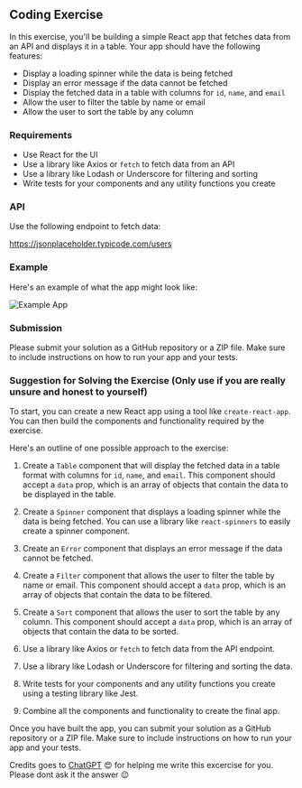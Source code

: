 ## Coding Exercise

In this exercise, you'll be building a simple React app that fetches data from an API and displays it in a table. Your app should have the following features:

- Display a loading spinner while the data is being fetched
- Display an error message if the data cannot be fetched
- Display the fetched data in a table with columns for `id`, `name`, and `email`
- Allow the user to filter the table by name or email
- Allow the user to sort the table by any column

### Requirements

- Use React for the UI
- Use a library like Axios or `fetch` to fetch data from an API
- Use a library like Lodash or Underscore for filtering and sorting
- Write tests for your components and any utility functions you create

### API

Use the following endpoint to fetch data:

https://jsonplaceholder.typicode.com/users

### Example

Here's an example of what the app might look like:

![Example App](https://i.imgur.com/M97HkzI.png)

### Submission

Please submit your solution as a GitHub repository or a ZIP file. Make sure to include instructions on how to run your app and your tests.





### Suggestion for Solving the Exercise (Only use if you are really unsure and honest to yourself)

To start, you can create a new React app using a tool like `create-react-app`. You can then build the components and functionality required by the exercise.

Here's an outline of one possible approach to the exercise:

1. Create a `Table` component that will display the fetched data in a table format with columns for `id`, `name`, and `email`. This component should accept a `data` prop, which is an array of objects that contain the data to be displayed in the table.

2. Create a `Spinner` component that displays a loading spinner while the data is being fetched. You can use a library like `react-spinners` to easily create a spinner component.

3. Create an `Error` component that displays an error message if the data cannot be fetched.

4. Create a `Filter` component that allows the user to filter the table by name or email. This component should accept a `data` prop, which is an array of objects that contain the data to be filtered.

5. Create a `Sort` component that allows the user to sort the table by any column. This component should accept a `data` prop, which is an array of objects that contain the data to be sorted.

6. Use a library like Axios or `fetch` to fetch data from the API endpoint.

7. Use a library like Lodash or Underscore for filtering and sorting the data.

8. Write tests for your components and any utility functions you create using a testing library like Jest.

9. Combine all the components and functionality to create the final app.

Once you have built the app, you can submit your solution as a GitHub repository or a ZIP file. Make sure to include instructions on how to run your app and your tests.



Credits goes to [ChatGPT](https://chat.openai.com/) :heart_eyes: for helping me write this excercise for you. Please dont ask it the answer :wink:
